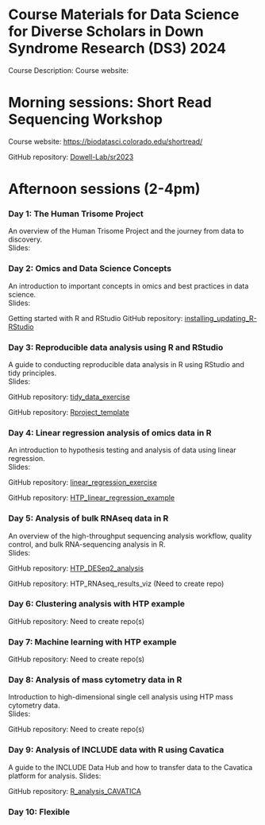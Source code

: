 # Course Materials for Data Science for Diverse Scholars in Down Syndrome Research (DS3) 2024  
Course Description:
Course website:
<!-- Any other info/links here? -->

# Morning sessions: Short Read Sequencing Workshop
Course website: https://biodatasci.colorado.edu/shortread/

GitHub repository: [Dowell-Lab/sr2023](https://github.com/Dowell-Lab/sr2023)

<!-- This content will not appear in the rendered Markdown -->
<!-- Add brief summary/sentence for each day? -->
<!-- Add links to slides for each day -->
<!-- Add numbers or day labels to each heading? -->

# Afternoon sessions (2-4pm)

### Day 1: The Human Trisome Project 
An overview of the Human Trisome Project and the journey from data to discovery.  
Slides: <!-- Add links to slides for each day -->

<!-- Is this the correct title for Day 2?? -->
### Day 2: Omics and Data Science Concepts
An introduction to important concepts in omics and best practices in data science.  
Slides: <!-- Add links to slides for each day -->

Getting started with R and RStudio 
GitHub repository: [installing_updating_R-RStudio](https://github.com/DS3-2024/installing_updating_R-RStudio)

### Day 3: Reproducible data analysis using R and RStudio
A guide to conducting reproducible data analysis in R using RStudio and tidy principles.  
Slides: <!-- Add links to slides for each day -->

GitHub repository: [tidy_data_exercise](https://github.com/DS3-2024/tidy_data_exercise)

GitHub repository: [Rproject_template](https://github.com/DS3-2024/Rproject_template)

### Day 4: Linear regression analysis of omics data in R
An introduction to hypothesis testing and analysis of data using linear regression.  
Slides: <!-- Add links to slides for each day -->

GitHub repository: [linear_regression_exercise](https://github.com/DS3-2024/linear_regression_exercise)

GitHub repository: [HTP_linear_regression_example](https://github.com/DS3-2024/HTP_linear_regression_example)

### Day 5: Analysis of bulk RNAseq data in R 
An overview of the high-throughput sequencing analysis workflow, quality control, and bulk RNA-sequencing analysis in R.  
Slides: <!-- Add links to slides for each day -->

GitHub repository: [HTP_DESeq2_analysis](https://github.com/DS3-2024/HTP_DESeq2_analysis)

GitHub repository: HTP_RNAseq_results_viz (Need to create repo)

### Day 6: Clustering analysis with HTP example 
<!-- Need to confirm title with Jim -->
<!-- Need get short description from Jim -->
GitHub repository: Need to create repo(s)

### Day 7: Machine learning with HTP example
<!-- Need to confirm title with Jim -->
<!-- Need get short description from Jim -->
GitHub repository: Need to create repo(s)

### Day 8: Analysis of mass cytometry data in R
Introduction to high-dimensional single cell analysis using HTP mass cytometry data.  
Slides: <!-- Add links to slides for each day -->

GitHub repository: Need to create repo(s)

### Day 9: Analysis of INCLUDE data with R using Cavatica
A guide to the INCLUDE Data Hub and how to transfer data to the Cavatica platform for analysis. 
Slides: <!-- Add links to slides for each day -->

GitHub repository: [R_analysis_CAVATICA](https://github.com/DS3-2024/R_analysis_CAVATICA)

### Day 10: Flexible
<!-- Need title / content? -->
<!-- Time to finish earlier scripts etc -->
<!-- More HTP data types?   -->
<!-- Other analyses? eg Fisher, Wilcox?   -->



